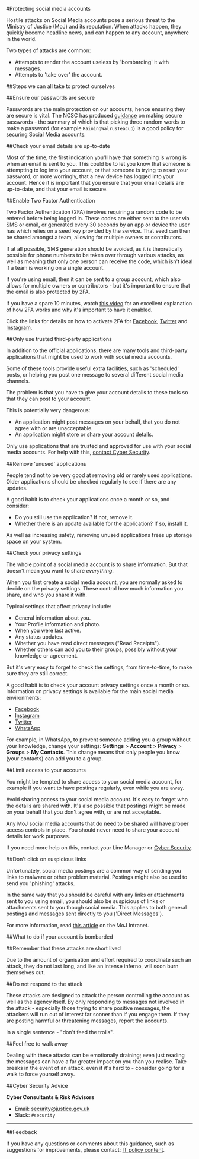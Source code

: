 #Protecting social media accounts

Hostile attacks on Social Media accounts pose a serious threat to the Ministry of Justice (MoJ) and its reputation. When attacks happen, they quickly become headline news, and can happen to any account, anywhere in the world.

Two types of attacks are common:

* Attempts to render the account useless by 'bombarding' it with messages.
* Attempts to 'take over' the account.

##Steps we can all take to protect ourselves

##Ensure our passwords are secure

Passwords are the main protection on our accounts, hence ensuring they are secure is vital. The NCSC has produced [guidance](https://www.ncsc.gov.uk/blog-post/three-random-words-or-thinkrandom-0) on making secure passwords - the summary of which is that picking three random words to make a password (for example `RainingWalrusTeacup`) is a good policy for securing Social Media accounts.

##Check your email details are up-to-date

Most of the time, the first indication you'll have that something is wrong is when an email is sent to you. This could be to let you know that someone is attempting to log into your account, or that someone is trying to reset your password, or more worringly, that a new device has logged into your account. Hence it is important that you ensure that your email details are up-to-date, and that your email is secure.

##Enable Two Factor Authentication

Two Factor Authentication (2FA) involves requiring a random code to be entered before being logged in. These codes are either sent to the user via SMS or email, or generated every 30 seconds by an app or device the user has which relies on a seed key provided by the service. That seed can then be shared amongst a team, allowing for multiple owners or contributors.

If at all possible, SMS generation should be avoided, as it is theoretically possible for phone numbers to be taken over through various attacks, as well as meaning that only one person can receive the code, which isn't ideal if a team is working on a single account.

If you're using email, then it can be sent to a group account, which also allows for multiple owners or contributors - but it's important to ensure that the email is also protected by 2FA.

If you have a spare 10 minutes, watch [this video](https://www.youtube.com/watch?v=hGRii5f_uSc) for an excellent explanation of how 2FA works and why it's important to have it enabled.

Click the links for details on how to activate 2FA for [Facebook](https://www.facebook.com/help/148233965247823), [Twitter](https://help.twitter.com/en/managing-your-account/two-factor-authentication) and [Instagram](https://help.instagram.com/566810106808145).

##Only use trusted third-party applications

In addition to the official applications, there are many tools and third-party applications that might be used to work with social media accounts.

Some of these tools provide useful extra facilities, such as 'scheduled' posts, or helping you post one message to several different social media channels.

The problem is that you have to give your account details to these tools so that they can post to your account.

This is potentially very dangerous:

* An application might post messages on your behalf, that you do not agree with or are unacceptable.
* An application might store or share your account details.

Only use applications that are trusted and approved for use with your social media accounts. For help with this, [contact Cyber Security](#cyber-security-advice).

##Remove 'unused' applications

People tend not to be very good at removing old or rarely used applications. Older applications should be checked regularly to see if there are any updates.

A good habit is to check your applications once a month or so, and consider:

* Do you still use the application? If not, remove it.
* Whether there is an update available for the application? If so, install it.

As well as increasing safety, removing unused applications frees up storage space on your system.

##Check your privacy settings

The whole point of a social media account is to share information. But that doesn't mean you want to share *everything*.

When you first create a social media account, you are normally asked to decide on the privacy settings. These control how much information you share, and who you share it with.

Typical settings that affect privacy include:

* General information about you.
* Your Profile information and photo.
* When you were last active.
* Any status updates.
* Whether you have read direct messages ("Read Receipts").
* Whether others can add you to their groups, possibly without your knowledge or agreement.

But it's very easy to forget to check the settings, from time-to-time, to make sure they are still correct.

A good habit is to check your account privacy settings once a month or so. Information on privacy settings is available for the main social media environments:

* [Facebook](https://www.facebook.com/help/1297502253597210)
* [Instagram](https://help.instagram.com/196883487377501/?hel-)
* [Twitter](https://help.twitter.com/en/safety-and-security/how-to-make-twitter-private-and-public)
* [WhatsApp](https://faq.whatsapp.com/general/security-and-privacy/how-to-change-your-privacy-settings/?lang=en)

For example, in WhatsApp, to prevent someone adding you a group without your knowledge, change your settings: **Settings** > **Account** > **Privacy** > **Groups** > **My Contacts**. This change means that only people you know (your contacts) can add you to a group.

##Limit access to your accounts

You might be tempted to share access to your social media account, for example if you want to have postings regularly, even while you are away.

Avoid sharing access to your social media account. It's easy to forget who the details are shared with. It's also possible that postings might be made on your behalf that you don't agree with, or are not acceptable.

Any MoJ social media accounts that do need to be shared will have proper access controls in place. You should never need to share your account details for work purposes.

If you need more help on this, contact your Line Manager or [Cyber Security](#cyber-security-advice).

##Don't click on suspicious links

Unfortunately, social media postings are a common way of sending you links to malware or other problem material. Postings might also be used to send you 'phishing' attacks.

In the same way that you should be careful with any links or attachments sent to you using email, you should also be suspicious of links or attachments sent to you though social media. This applies to both general postings and messages sent directly to you ('Direct Messages').

For more information, read [this article](/news/dont-be-caught-out-by-fraudsters/) on the MoJ Intranet.

##What to do if your account is bombarded

##Remember that these attacks are short lived

Due to the amount of organisation and effort required to coordinate such an attack, they do not last long, and like an intense inferno, will soon burn themselves out.

##Do not respond to the attack

These attacks are designed to attack the person controlling the account as well as the agency itself. By only responding to messages not involved in the attack - especially those trying to share positive messages, the attackers will run out of interest far sooner than if you engage them. If they are posting harmful or threatening messages, report the accounts.

In a single sentence - "don't feed the trolls".

##Feel free to walk away

Dealing with these attacks can be emotionally draining; even just reading the messages can have a far greater impact on you than you realise. Take breaks in the event of an attack, even if it's hard to - consider going for a walk to force yourself away.

##Cyber Security Advice

**Cyber Consultants & Risk Advisors**

* Email: [security@justice.gov.uk](mailto:security@justice.gov.uk)
* Slack: `#security`

---

##Feedback

If you have any questions or comments about this guidance, such as suggestions for improvements, please contact: [IT policy content](mailto:itpolicycontent@digital.justice.gov.uk).

